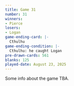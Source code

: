 ```yaml
---
title: Game 31
number: 31
winners: 
- Pierce
losers: 
- Logan
game-ending-card: |-
  Cthulhu
game-ending-condition: |-
  Cthulhu: he caught Logan
pre-drawn-cards: 561
blanks: 125
played-date: August 23, 2025
---
```

Some info about the game TBA.
